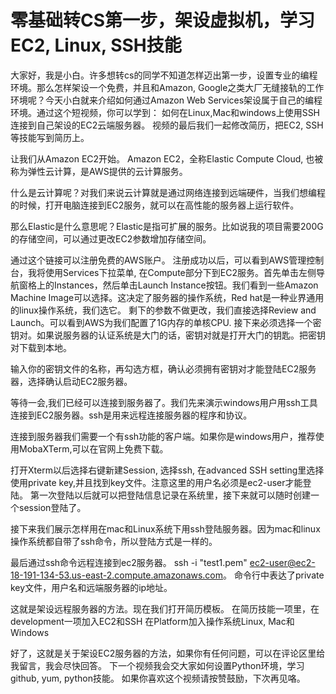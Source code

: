 # 零基础转CS第一步，架设虚拟机，学习EC2, Linux, SSH技能

大家好，我是小白。许多想转cs的同学不知道怎样迈出第一步，设置专业的编程环境。那么怎样架设一个免费，并且和Amazon, Google之类大厂无缝接轨的工作环境呢？今天小白就来介绍如何通过Amazon Web Services架设属于自己的编程环境。通过这个短视频，你可以学到：
如何在Linux,Mac和windows上使用SSH连接到自己架设的EC2云端服务器。
视频的最后我们一起修改简历，把EC2, SSH等技能写到简历上。

让我们从Amazon EC2开始。 Amazon EC2，全称Elastic Compute Cloud, 也被称为弹性云计算，是AWS提供的云计算服务。

什么是云计算呢？对我们来说云计算就是通过网络连接到远端硬件，当我们想编程的时候，打开电脑连接到EC2服务，就可以在高性能的服务器上运行软件。

那么Elastic是什么意思呢？Elastic是指可扩展的服务。比如说我的项目需要200G的存储空间，可以通过更改EC2参数增加存储空间。

通过这个链接可以注册免费的AWS账户。
注册成功以后，可以看到AWS管理控制台，我将使用Services下拉菜单, 在Compute部分下到EC2服务。首先单击左侧导航窗格上的Instances，然后单击Launch Instance按钮。我们看到一些Amazon Machine Image可以选择。这决定了服务器的操作系统，Red hat是一种业界通用的linux操作系统，我们选它。
剩下的参数不做更改，我们直接选择Review and Launch。可以看到AWS为我们配置了1G内存的单核CPU.
接下来必须选择一个密钥对。如果说服务器的认证系统是大门的话，密钥对就是打开大门的钥匙。把密钥对下载到本地。

输入你的密钥文件的名称，再勾选方框，确认必须拥有密钥对才能登陆EC2服务器，选择确认启动EC2服务器。

等待一会,我们已经可以连接到服务器了。我们先来演示windows用户用ssh工具连接到EC2服务器。ssh是用来远程连接服务器的程序和协议。

连接到服务器我们需要一个有ssh功能的客户端。如果你是windows用户，推荐使用MobaXTerm,可以在官网上免费下载。

打开Xterm以后选择右键新建Session, 选择ssh, 在advanced SSH setting里选择使用private key,并且找到key文件。注意这里的用户名必须是ec2-user才能登陆。
第一次登陆以后就可以把登陆信息记录在系统里，接下来就可以随时创建一个session登陆了。

接下来我们展示怎样用在mac和Linux系统下用ssh登陆服务器。因为mac和linux操作系统都自带了ssh命令，所以登陆方式是一样的。

最后通过ssh命令远程连接到ec2服务器。
ssh -i "test1.pem" ec2-user@ec2-18-191-134-53.us-east-2.compute.amazonaws.com。
命令行中表达了private key文件，用户名和远端服务器的ip地址。

这就是架设远程服务器的方法。现在我们打开简历模板。
在简历技能一项里，在development一项加入EC2和SSH
在Platform加入操作系统Linux, Mac和Windows

好了，这就是关于架设EC2服务器的方法，如果你有任何问题，可以在评论区里给我留言，我会尽快回答。
下一个视频我会交大家如何设置Python环境，学习github, yum, python技能。 
如果你喜欢这个视频请按赞鼓励，下次再见咯。


